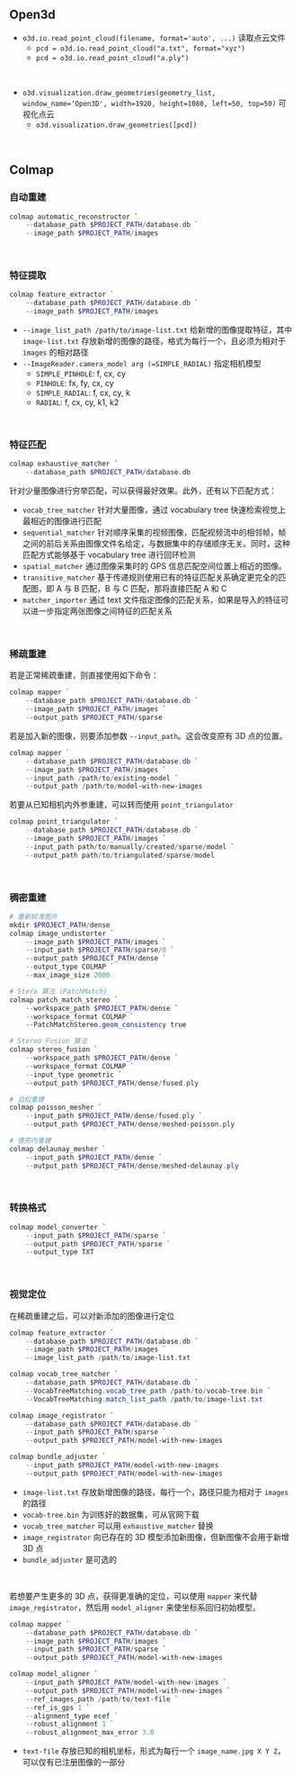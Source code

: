 
## Open3d
- `o3d.io.read_point_cloud(filename, format='auto', ...)` 读取点云文件
    - `pcd = o3d.io.read_point_cloud("a.txt", format="xyz")`
    - `pcd = o3d.io.read_point_cloud("a.ply")`
<br>

- `o3d.visualization.draw_geometries(geometry_list, window_name='Open3D', width=1920, height=1080, left=50, top=50)` 可视化点云
    - `o3d.visualization.draw_geometries([pcd])`







<br>

## Colmap
### 自动重建
```powershell
colmap automatic_reconstructor `
    --database_path $PROJECT_PATH/database.db `
    --image_path $PROJECT_PATH/images
```

<br>

### 特征提取
```powershell
colmap feature_extractor `
    --database_path $PROJECT_PATH/database.db `
    --image_path $PROJECT_PATH/images
```

- `--image_list_path /path/to/image-list.txt` 给新增的图像提取特征，其中 `image-list.txt` 存放新增的图像的路径，格式为每行一个，且必须为相对于 `images` 的相对路径
- `--ImageReader.camera_model arg (=SIMPLE_RADIAL)` 指定相机模型
    - `SIMPLE_PINHOLE`: f, cx, cy
    - `PINHOLE`: fx, fy, cx, cy
    - `SIMPLE_RADIAL`: f, cx, cy, k
    - `RADIAL`: f, cx, cy, k1, k2

<br>

### 特征匹配
```powershell
colmap exhaustive_matcher `
    --database_path $PROJECT_PATH/database.db
```

针对少量图像进行穷举匹配，可以获得最好效果。此外，还有以下匹配方式：

- `vocab_tree_matcher` 针对大量图像，通过 vocabulary tree 快速检索视觉上最相近的图像进行匹配
- `sequential_matcher` 针对顺序采集的视频图像，匹配视频流中的相邻帧，帧之间的前后关系由图像文件名给定，与数据集中的存储顺序无关。同时，这种匹配方式能够基于 vocabulary tree 进行回环检测
- `spatial_matcher` 通过图像采集时的 GPS 信息匹配空间位置上相近的图像。
- `transitive_matcher` 基于传递规则使用已有的特征匹配关系确定更完全的匹配图，即 A 与 B 匹配，B 与 C 匹配，那将直接匹配 A 和 C
- `matcher_importer` 通过 text 文件指定图像的匹配关系，如果是导入的特征可以进一步指定两张图像之间特征的匹配关系

<br>

### 稀疏重建
若是正常稀疏重建，则直接使用如下命令：

```powershell
colmap mapper `
    --database_path $PROJECT_PATH/database.db `
    --image_path $PROJECT_PATH/images `
    --output_path $PROJECT_PATH/sparse
```

若是加入新的图像，则要添加参数 `--input_path`。这会改变原有 3D 点的位置。

```powershell
colmap mapper `
    --database_path $PROJECT_PATH/database.db `
    --image_path $PROJECT_PATH/images `
    --input_path /path/to/existing-model `
    --output_path /path/to/model-with-new-images
```

若要从已知相机内外参重建，可以转而使用 `point_triangulator`

```powershell
colmap point_triangulator `
    --database_path $PROJECT_PATH/database.db `
    --image_path $PROJECT_PATH/images `
    --input_path path/to/manually/created/sparse/model `
    --output_path path/to/triangulated/sparse/model
```


<br>

### 稠密重建

```powershell
# 重新校准图片
mkdir $PROJECT_PATH/dense
colmap image_undistorter `
    --image_path $PROJECT_PATH/images `
    --input_path $PROJECT_PATH/sparse/0 `
    --output_path $PROJECT_PATH/dense `
    --output_type COLMAP `
    --max_image_size 2000

# Stero 算法 (PatchMatch)
colmap patch_match_stereo `
    --workspace_path $PROJECT_PATH/dense `
    --workspace_format COLMAP `
    --PatchMatchStereo.geom_consistency true

# Stereo Fusion 算法
colmap stereo_fusion `
    --workspace_path $PROJECT_PATH/dense `
    --workspace_format COLMAP `
    --input_type geometric `
    --output_path $PROJECT_PATH/dense/fused.ply

# 泊松重建
colmap poisson_mesher `
    --input_path $PROJECT_PATH/dense/fused.ply `
    --output_path $PROJECT_PATH/dense/meshed-poisson.ply

# 德劳内重建
colmap delaunay_mesher `
    --input_path $PROJECT_PATH/dense `
    --output_path $PROJECT_PATH/dense/meshed-delaunay.ply
```

<br>

### 转换格式
```powershell
colmap model_converter `
    --input_path $PROJECT_PATH/sparse `
    --output_path $PROJECT_PATH/sparse `
    --output_type TXT
```

<br>

### 视觉定位
在稀疏重建之后，可以对新添加的图像进行定位
```powershell
colmap feature_extractor `
    --database_path $PROJECT_PATH/database.db `
    --image_path $PROJECT_PATH/images `
    --image_list_path /path/to/image-list.txt

colmap vocab_tree_matcher `
    --database_path $PROJECT_PATH/database.db `
    --VocabTreeMatching.vocab_tree_path /path/to/vocab-tree.bin `
    --VocabTreeMatching.match_list_path /path/to/image-list.txt

colmap image_registrator `
    --database_path $PROJECT_PATH/database.db `
    --input_path $PROJECT_PATH/sparse `
    --output_path $PROJECT_PATH/model-with-new-images

colmap bundle_adjuster `
    --input_path $PROJECT_PATH/model-with-new-images
    --output_path $PROJECT_PATH/model-with-new-images
```

- `image-list.txt` 存放新增图像的路径，每行一个，路径只能为相对于 `images` 的路径
- `vocab-tree.bin` 为训练好的数据集，可从官网下载
- `vocab_tree_matcher` 可以用 `exhaustive_matcher` 替换
- `image_registrator` 向已存在的 3D 模型添加新图像，但新图像不会用于新增 3D 点
- `bundle_adjuster` 是可选的

<br>

若想要产生更多的 3D 点，获得更准确的定位，可以使用 `mapper` 来代替 `image_registrator`，然后用 `model_aligner` 来使坐标系回归初始模型。

```powershell
colmap mapper `
    --database_path $PROJECT_PATH/database.db `
    --image_path $PROJECT_PATH/images `
    --input_path $PROJECT_PATH/sparse `
    --output_path $PROJECT_PATH/model-with-new-images

colmap model_aligner `
    --input_path $PROJECT_PATH/model-with-new-images `
    --output_path $PROJECT_PATH/model-with-new-images `
    --ref_images_path /path/to/text-file `
    --ref_is_gps 1 `
    --alignment_type ecef `
    --robust_alignment 1 `
    --robust_alignment_max_error 3.0
```

- `text-file` 存放已知的相机坐标，形式为每行一个 `image_name.jpg X Y Z`，可以仅有已注册图像的一部分


